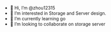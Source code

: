 - 👋 Hi, I’m @zhou12315
- 👀 I’m interested in Storage and Server design.
- 🌱 I’m currently learning go
- 💞️ I’m looking to collaborate on storage server

<!---
zhou12315/zhou12315 is a ✨ special ✨ repository because its `README.md` (this file) appears on your GitHub profile.
You can click the Preview link to take a look at your changes.
--->
